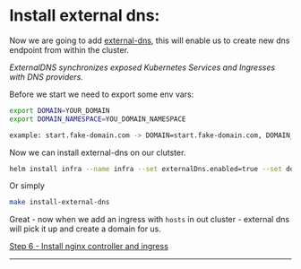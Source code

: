 # Install external dns:

Now we are going to add [external-dns], this will enable us to create new dns endpoint from within the cluster.

_ExternalDNS synchronizes exposed Kubernetes Services and Ingresses with DNS providers._

Before we start we need to export some env vars:

```bash
export DOMAIN=YOUR_DOMAIN
export DOMAIN_NAMESPACE=YOU_DOMAIN_NAMESPACE
```
```bash
example: start.fake-domain.com -> DOMAIN=start.fake-domain.com, DOMAIN_NAMESPACE=fake-domain.com
```

Now we can install external-dns on our clutster.
```bash
helm install infra --name infra --set externalDns.enabled=true --set domainNamespace=${DOMAIN_NAMESPACE} --dep-up
```

Or simply
```bash
make install-external-dns
```


Great - now when we add an ingress with `hosts` in out cluster - external dns will pick it up and create a domain for us.

[Step 6 - Install nginx controller and ingress](https://github.com/Rookout/k8s-auto-dns-and-tls-guide/blob/master/gke/step_6_install_nginx.md)


---
[//]: #URLs

   [external-dns]: <https://github.com/kubernetes-incubator/external-dns>
